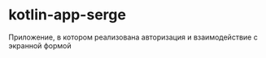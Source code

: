 # kotlin-app-serge
Приложение, в котором реализована авторизация и взаимодействие с экранной формой
